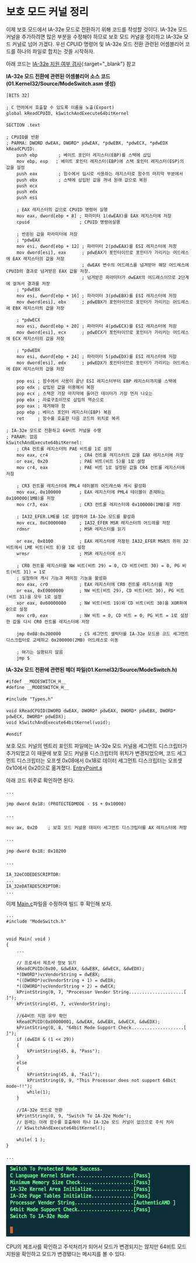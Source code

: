 # 보호 모드 커널 정리

이제 보호 모드에서 IA-32e 모드로 전환하기 위해 코드를 작성할 것이다. IA-32e 모드 커널을 추가하려면 많은 부분을 수정해야 하므로 보호 모드 커널을 정리하고 IA-32e 모드 커널로 넘어 가겠다.
우선 CPUID 명령어 및 IA-32e 모드 전환 관련된 어셈블리어 코드를 하나의 파일로 합치는 것을 시작하자.

아래 코드는 [IA-32e 지원 여부 검사](https://knero.github.io/#/contents?path=/contents/dev/2020/04/24/os-study-22.md){:target="_blank"} 참고

**IA-32e 모드 전환에 관련된 어셈블리어 소스 코드(01.Kernel32/Source/ModeSwitch.asm 생성)**
```
[BITS 32]

; C 언어에서 호출할 수 있도록 이름을 노출(Export)
global kReadCPUID, kSwitchAndExecute64bitKernel

SECTION .text

; CPUID를 반환
; PARMA: DWORD dwEAX, DWORD* pdwEAX, *pdwEBX, *pdwECX, *pdwEDX
kReadCPUID:
    push ebp        ; 베이트 포인터 레지스터(EBP)를 스택에 삽입
    mov ebp, esp   ; 베이트 포인터 레지스터(EBP)에 스택 포인터 레지스터(ESP)의 값을 설정
    push eax        ; 함수에서 임시로 사용하는 레지스터로 함수의 마지막 부분에서
    push ebx        ; 스택에 삽입된 값을 꺼내 원래 값으로 복원
    push ecx
    push edx
    push esi

    ; EAX 레지스터의 값으로 CPUID 명령어 실행
    mov eax, dword[ebp + 8] ; 파라미터 1(dwEAX)를 EAX 레지스터에 저장
    cpuid                   ; CPUID 명령어실행

    ; 반횐된 값을 파라미터에 저장
    ; *pdwEAX
    mov esi, dword[ebp + 12] ; 파라미터 2(pdwEAX)를 ESI 레지스터에 저장
    mov dword[esi], eax      ; pdwEAX가 포인터이므로 포인터가 가리키는 어드레스에 EAX 레지스터의 값을 저장
                             ; dwEAX 변수의 어드레스를 넘겨받아 해당 어드레스에 CPUID의 결과로 넘겨받은 EAX 값을 저장.
                             ; 넘겨받은 파라미터가 dwEAX의 어드레스이므로 2단계에 걸쳐서 결과를 저장
    ; *pdwEBX
    mov esi, dword[ebp + 16] ; 파라미터 3(pdwEBX)를 ESI 레지스터에 저장
    mov dword[esi], ebx      ; pdwEBX가 포인터이므로 포인터가 가리키는 어드레스에 EBX 레지스터의 값을 저장

    ; *pdwECX
    mov esi, dword[ebp + 20] ; 파라미터 4(pdwECX)를 ESI 레지스터에 저장
    mov dword[esi], ecx      ; pdwECX가 포인터이므로 포인터가 가리키는 어드레스에 ECX 레지스터의 값을 저장

    ; *pdwEDX
    mov esi, dword[ebp + 24] ; 파라미터 5(pdwEDX)를 ESI 레지스터에 저장
    mov dword[esi], edx      ; pdwEDX가 포인터이므로 포인터가 가리키는 어드레스에 EDX 레지스터의 값을 저장

    pop esi ; 함수에서 사용이 끝난 ESI 레지스터부터 EBP 레지스터까지를 스택에
    pop edx ; 삽입된 값을 이용해서 복원
    pop ecx ; 스택은 가장 마지막에 들어간 데이터가 가장 먼저 나오는
    pop ebx ; 자료구조이므로 삽입의 역순으로
    pop eax ; 제거해야 함
    pop ebp ; 베이스 포인터 레지스터(EBP) 복원
    ret     ; 함수를 호출한 다음 코드의 위치로 복귀

; IA-32e 모드로 전환하고 64비트 커널을 수행
; PARAM: 없음
kSwitchAndExecute64bitKernel:
    ; CR4 컨트롤 레지스터의 PAE 비트를 1로 설정
    mov eax, cr4            ; CR4 컨트롤 레지스터의 값을 EAX 레지스터에 저장
    or eax, 0x20            ; PAE 비트(비트 5)를 1로 설정
    mov cr4, eax            ; PAE 비트 1로 설정된 값을 CR4 컨트롤 레지스터에 저장

    ; CR3 컨트롤 레지스터에 PML4 테이블의 어드레스와 캐시 활성화
    mov eax, 0x100000       ; EAX 레지스터에 PML4 테이블이 존재하는 0x100000(1MB)를 저장
    mov cr3, eax            ; CR3 컨트롤 레지스터에 0x100000(1MB)를 저장

    ; IA32_EFER.LME를 1로 설정하여 IA-32e 모드를 활성화
    mov ecx, 0xC0000080     ; IA32_EFER MSR 레지스터의 어드레를 저장
    rdmsr                   ; MSR 레지스터를 읽기

    or eax, 0x0100          ; EAX 레지스터에 저장된 IA32_EFER MSR의 하위 32비트에서 LME 비트(비트 8)을 1로 설정
    wrmsr                   ; MSR 레지스터에 쓰기

    ; CR0 컨트롤 레지스터를 NW 비트(비트 29) = 0, CD 비트(비트 30) = 0, PG 비트(비트 31) = 1로 
    ; 설정하여 캐시 기능과 페이징 기능을 활성화
    mov eax, cr0            ; EAX 레지스터에 CR0 컨트롤 레지스터를 저장
    or eax, 0xE0000000      ; NW 비트(비트 29), CD 비트(비트 30), PG 비트(비트 31)을 모두 1로 설정
    xor eax, 0x60000000     ; NW 비트(비트 19)와 CD 비트(비트 30)을 XOR하여 0으로 설정
    mov cr0, eax            ; NW 비트 = 0, CD 비트 = 0, PG 비트 = 1로 설정한 값을 다시 CR0 컨트롤 레지스터에 저장

    jmp 0x08:0x200000       ; CS 세그먼트 셀럭터를 IA-32e 모드용 코드 세그먼트 디스크립터로 교체하고 0x200000(2MB) 어드레스로 이동

    ; 여기는 실행되지 않음
    jmp $
```

**IA-32e 모드 전환에 관련된 헤더 파일(01.Kernel32/Source/ModeSwitch.h)**
```
#ifdef __MODESWITCH_H__
#define __MODESWITCH_H__

#include "Types.h"

void kReadCPUID(DWORD dwEAX, DWORD* pdwEAX, DWORD* pdwEBX, DWORD* pdwECX, DWORD* pdwEDX);
void kSwitchAndExecute64bitKernel(void);

#endif
```

보호 모드 커널의 엔트리 포인트 파일에는 IA-32e 모드 커널용 세그먼트 디스크립터가 추가되었고 이 때문에 보호 모드 커널용 디스크립터의 위치가 변경되었으며,
코드 세그먼트 디스크립터는 오프셋 0x08에서 0x18로 데이터 세그먼트 디스크립터는 오프셋 0x10에서 0x20으로 옮겨졌다.
[EntryPoint.s](https://github.com/KNero/os-study/blob/master/01.Kernel32/Source/EntryPoint.s)

아래 코드 위주로 확인하면 된다.
```
...

jmp dword 0x18: (PROTECTEDMODE - $$ + 0x10000)

...

mov ax, 0x20    ; 보호 모드 커널용 데이터 세그먼트 디스크립터를 AX 레지스터에 저장

...

jmp dword 0x18: 0x10200

...

IA_32eCODEDESCRIPTOR:
...
IA_32eDATADESCRIPTOR:
...
```

이제 [Main.c](https://github.com/KNero/os-study/blob/master/01.Kernel32/Source/Main.c)파일을 수정하여 빌드 후 확인해 보자.
```
...
#include "ModeSwitch.h"


void Main( void )
{
	...

	// 프로세서 제조사 정보 읽기
	kReadCPUID(0x00, &dwEAX, &dwEBX, &dwECX, &dwEDX);
	*(DWORD*)vcVendorString = dwEBX;
	*((DWORD*)vcVendorString + 1) = dwEDX;
	*((DWORD*)vcVendorString + 2) = dwECX;
	kPrintString(0, 7, "Processor Vender String.....................[             ]");
	kPrintString(45, 7, vcVendorString);

	//64비트 지원 유무 확인
	kReadCPUID(0x80000001, &dwEAX, &dwEBX, &dwECX, &dwEDX);
	kPrintString(0, 8, "64bit Mode Support Check....................[    ]");
	if (dwEDX & (1 << 29))
	{
		kPrintString(45, 8, "Pass");
	}
	else
	{
		kPrintString(45, 8, "Fail");
		kPrintString(0, 9, "This Processor does not support 64bit mode~!!");
		while(1);
	}

	//IA-32e 모드로 전환
	kPrintString(0, 9, "Switch To IA-32e Mode");
	// 원래는 아래 함수를 호출해야 하나 IA-32e 모드 커널이 없으므로 주석 처리
	// kSwitchAndExecute64bitKernel();

	while( 1 );
}

...
```
![prepare ia-32e switch](/contents/dev/2020/05/06/image/os-study-25-1.png)

CPU의 제조사를 확인하고 주석처리가 되어서 모드가 변경되지는 않지만 64비트 모드 지원을 확인하고 모드가 변경됐다는 메시지를 볼 수 있다.